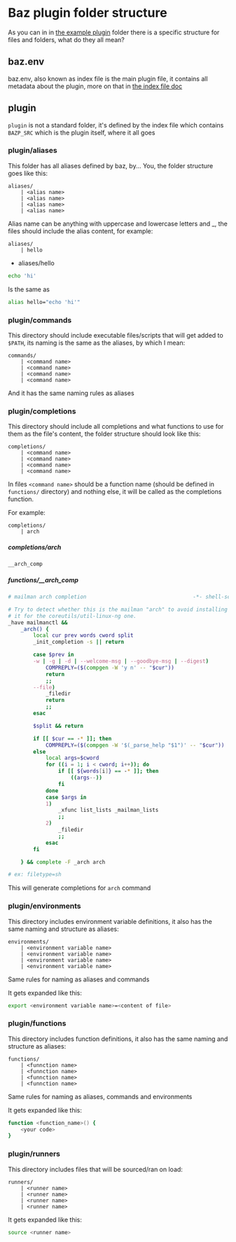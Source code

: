 # Baz plugin folder structure

As you can in in [the example plugin](/examples/example_plugin) folder
there is a specific structure for files and folders,
what do they all mean?

## baz.env

baz.env, also known as index file is the
main plugin file, it contains all metadata
about the plugin, more on that in [the index file doc](/doc/BAZ_ENV.md)

## plugin

`plugin` is not a standard folder, it's
defined by the index file which contains
`BAZP_SRC` which is the plugin itself,
where it all goes

### plugin/aliases

This folder has all aliases defined
by baz, by... You, the folder structure
goes like this:

```
aliases/
    | <alias name>
    | <alias name>
    | <alias name>
    | <alias name>
```

Alias name can be anything with uppercase and lowercase
letters and \_, the files should include
the alias content, for example:

```
aliases/
    | hello
```

- aliases/hello

```bash
echo 'hi'
```

Is the same as

```bash
alias hello="echo 'hi'"
```

### plugin/commands

This directory should include executable
files/scripts that will get added to `$PATH`,
its naming is the same as the aliases, by which
I mean:

```
commands/
    | <command name>
    | <command name>
    | <command name>
    | <command name>
```

And it has the same naming rules as aliases

### plugin/completions

This directory should include all completions
and what functions to use for them as the file's
content, the folder structure should look like
this:

```
completions/
    | <command name>
    | <command name>
    | <command name>
    | <command name>
```

In files `<command name>` should be a function name
(should be defined in `functions/` directory) and nothing
else, it will be called as the completions function.

For example:

```
completions/
    | arch
```

##### completions/arch

```bash
__arch_comp
```

##### functions/\_\_arch_comp

```bash
# mailman arch completion                                  -*- shell-script -*-

# Try to detect whether this is the mailman "arch" to avoid installing
# it for the coreutils/util-linux-ng one.
_have mailmanctl &&
    _arch() {
        local cur prev words cword split
        _init_completion -s || return

        case $prev in
        -w | -g | -d | --welcome-msg | --goodbye-msg | --digest)
            COMPREPLY=($(compgen -W 'y n' -- "$cur"))
            return
            ;;
        --file)
            _filedir
            return
            ;;
        esac

        $split && return

        if [[ $cur == -* ]]; then
            COMPREPLY=($(compgen -W '$(_parse_help "$1")' -- "$cur"))
        else
            local args=$cword
            for ((i = 1; i < cword; i++)); do
                if [[ ${words[i]} == -* ]]; then
                    ((args--))
                fi
            done
            case $args in
            1)
                _xfunc list_lists _mailman_lists
                ;;
            2)
                _filedir
                ;;
            esac
        fi

    } && complete -F _arch arch

# ex: filetype=sh
```

This will generate completions for `arch` command

### plugin/environments

This directory includes environment variable
definitions, it also has the same naming and
structure as aliases:

```
environments/
    | <environment variable name>
    | <environment variable name>
    | <environment variable name>
    | <environment variable name>
```

Same rules for naming as aliases and commands

It gets expanded like this:

```bash
export <environment variable name>=<content of file>
```

### plugin/functions

This directory includes function definitions,
it also has the same naming and structure as aliases:

```
functions/
    | <funnction name>
    | <funnction name>
    | <funnction name>
    | <funnction name>
```

Same rules for naming as aliases, commands and environments

It gets expanded like this:

```bash
function <function_name>() {
    <your code>
}
```

### plugin/runners

This directory includes files that will be sourced/ran
on load:

```
runners/
    | <runner name>
    | <runner name>
    | <runner name>
    | <runner name>
```

It gets expanded like this:

```bash
source <runner name>
```
